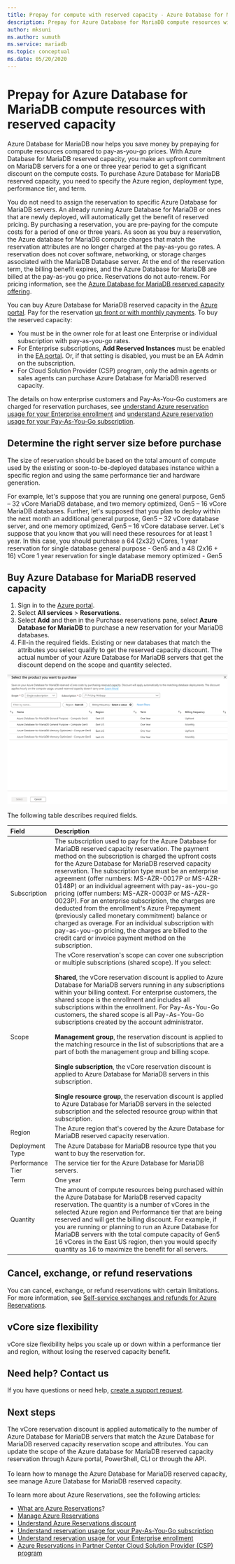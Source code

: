 ```yaml
---
title: Prepay for compute with reserved capacity - Azure Database for MariaDB
description: Prepay for Azure Database for MariaDB compute resources with reserved capacity
author: mksuni
ms.author: sumuth
ms.service: mariadb
ms.topic: conceptual
ms.date: 05/20/2020
---
```


# Prepay for Azure Database for MariaDB compute resources with reserved capacity

Azure Database for MariaDB now helps you save money by prepaying for compute resources compared to pay-as-you-go prices. With Azure Database for MariaDB reserved capacity, you make an upfront commitment on MariaDB servers for a one or three year period to get a significant discount on the compute costs. To purchase Azure Database for MariaDB reserved capacity, you need to specify the Azure region, deployment type, performance tier, and term. </br>

You do not need to assign the reservation to specific Azure Database for MariaDB servers. An already running Azure Database for MariaDB or ones that are newly deployed, will automatically get the benefit of reserved pricing. By purchasing a reservation, you are pre-paying for the compute costs for a period of one or three years. As soon as you buy a reservation, the Azure database for MariaDB compute charges that match the reservation attributes are no longer charged at the pay-as-you go rates. A reservation does not cover software, networking, or storage charges associated with the MariaDB Database server. At the end of the reservation term, the billing benefit expires, and the Azure Database for MariaDB are billed at the pay-as-you go price. Reservations do not auto-renew. For pricing information, see the [Azure Database for MariaDB reserved capacity offering](https://azure.microsoft.com/pricing/details/mariadb/). </br>

You can buy Azure Database for MariaDB reserved capacity in the [Azure portal](https://portal.azure.com/). Pay for the reservation [up front or with monthly payments](../cost-management-billing/reservations/prepare-buy-reservation.md). To buy the reserved capacity:

* You must be in the owner role for at least one Enterprise or individual subscription with pay-as-you-go rates.
* For Enterprise subscriptions, **Add Reserved Instances** must be enabled in the [EA portal](https://ea.azure.com/). Or, if that setting is disabled, you must be an EA Admin on the subscription.
* For Cloud Solution Provider (CSP) program, only the admin agents or sales agents can purchase Azure Database for MariaDB reserved capacity. </br>

The details on how enterprise customers and Pay-As-You-Go customers are charged for reservation purchases, see [understand Azure reservation usage for your Enterprise enrollment](../cost-management-billing/reservations/understand-reserved-instance-usage-ea.md) and [understand Azure reservation usage for your Pay-As-You-Go subscription](../cost-management-billing/reservations/understand-reserved-instance-usage.md).


## Determine the right server size before purchase

The size of reservation should be based on the total amount of compute used by the existing or soon-to-be-deployed databases instance within a specific region and using the same performance tier and hardware generation.</br>

For example, let's suppose that you are running one general purpose, Gen5 – 32 vCore MariaDB database, and two memory optimized, Gen5 – 16 vCore MariaDB databases. Further, let's supposed that you plan to deploy within the next month an additional general purpose, Gen5 – 32 vCore database server, and one memory optimized, Gen5 – 16 vCore database server. Let's suppose that you know that you will need these resources for at least 1 year. In this case, you should purchase a 64 (2x32) vCores, 1 year reservation for single database general purpose - Gen5 and a 48 (2x16 + 16) vCore 1 year reservation for single database memory optimized - Gen5


## Buy Azure Database for MariaDB reserved capacity

1. Sign in to the [Azure portal](https://portal.azure.com/).
2. Select **All services** > **Reservations**.
3.  Select **Add** and then in the Purchase reservations pane, select **Azure Database for MariaDB** to purchase a new reservation for your MariaDB databases.
4.  Fill-in the required fields. Existing or new databases that match the attributes you select qualify to get the reserved capacity discount. The actual number of your Azure Database for MariaDB servers that get the discount depend on the scope and quantity selected.


![Overview of reserved pricing](media/concepts-reserved-pricing/mariadb-reserved-price.png)


The following table describes required fields.

| Field | Description |
| :------------ | :------- |
| Subscription   | The subscription used to pay for the Azure Database for MariaDB reserved capacity reservation. The payment method on the subscription is charged the upfront costs for the Azure Database for MariaDB reserved capacity reservation. The subscription type must be an enterprise agreement (offer numbers: MS-AZR-0017P or MS-AZR-0148P) or an individual agreement with pay-as-you-go pricing (offer numbers: MS-AZR-0003P or MS-AZR-0023P). For an enterprise subscription, the charges are deducted from the enrollment's Azure Prepayment (previously called monetary commitment) balance or charged as overage. For an individual subscription with pay-as-you-go pricing, the charges are billed to the credit card or invoice payment method on the subscription.
| Scope | The vCore reservation's scope can cover one subscription or multiple subscriptions (shared scope). If you select: </br></br> **Shared**, the vCore reservation discount is applied to Azure Database for MariaDB servers running in any subscriptions within your billing context. For enterprise customers, the shared scope is the enrollment and includes all subscriptions within the enrollment. For Pay-As-You-Go customers, the shared scope is all Pay-As-You-Go subscriptions created by the account administrator.</br></br>**Management group**, the reservation discount is applied to the matching resource in the list of subscriptions that are a part of both the management group and billing scope.</br></br> **Single subscription**, the vCore reservation discount is applied to Azure Database for MariaDB servers in this subscription. </br></br> **Single resource group**, the reservation discount is applied to Azure Database for MariaDB servers in the selected subscription and the selected resource group within that subscription.
| Region | The Azure region that's covered by the Azure Database for MariaDB reserved capacity reservation.
| Deployment Type | The Azure Database for MariaDB resource type that you want to buy the reservation for.
| Performance Tier | The service tier for the Azure Database for MariaDB servers.
| Term | One year
| Quantity | The amount of compute resources being purchased within the Azure Database for MariaDB reserved capacity reservation. The quantity is a number of vCores in the selected Azure region and Performance tier that are being reserved and will get the billing discount. For example, if you are running or planning to run an Azure Database for MariaDB servers with the total compute capacity of Gen5 16 vCores in the East US region, then you would specify quantity as 16 to maximize the benefit for all servers.

## Cancel, exchange, or refund reservations

You can cancel, exchange, or refund reservations with certain limitations. For more information, see [Self-service exchanges and refunds for Azure Reservations](../cost-management-billing/reservations/exchange-and-refund-azure-reservations.md).

## vCore size flexibility

vCore size flexibility helps you scale up or down within a performance tier and region, without losing the reserved capacity benefit. 

## Need help? Contact us

If you have questions or need help, [create a support request](https://portal.azure.com/#blade/Microsoft_Azure_Support/HelpAndSupportBlade/newsupportrequest).

## Next steps

The vCore reservation discount is applied automatically to the number of Azure Database for MariaDB servers that match the Azure Database for MariaDB reserved capacity reservation scope and attributes. You can update the scope of the Azure database for MariaDB reserved capacity reservation through Azure portal, PowerShell, CLI or through the API. </br></br>
To learn how to manage the Azure Database for MariaDB reserved capacity, see manage Azure Database for MariaDB reserved capacity.

To learn more about Azure Reservations, see the following articles:

* [What are Azure Reservations](../cost-management-billing/reservations/save-compute-costs-reservations.md)?
* [Manage Azure Reservations](../cost-management-billing/reservations/manage-reserved-vm-instance.md)
* [Understand Azure Reservations discount](../cost-management-billing/reservations/understand-reservation-charges.md)
* [Understand reservation usage for your Pay-As-You-Go subscription](../cost-management-billing/reservations/understand-reservation-charges-mariadb.md)
* [Understand reservation usage for your Enterprise enrollment](../cost-management-billing/reservations/understand-reserved-instance-usage-ea.md)
* [Azure Reservations in Partner Center Cloud Solution Provider (CSP) program](/partner-center/azure-reservations)